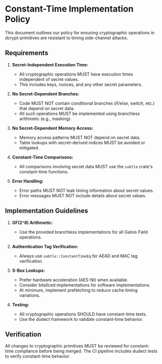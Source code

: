 # Constant-Time Implementation Policy

This document outlines our policy for ensuring cryptographic operations in dcrypt-primitives
are resistant to timing side-channel attacks.

## Requirements

1. **Secret-Independent Execution Time:**
   - All cryptographic operations MUST have execution times independent of secret values.
   - This includes keys, nonces, and any other secret parameters.

2. **No Secret-Dependent Branches:**
   - Code MUST NOT contain conditional branches (if/else, switch, etc.) that depend on secret data.
   - All such operations MUST be implemented using branchless arithmetic (e.g., masking).

3. **No Secret-Dependent Memory Access:**
   - Memory access patterns MUST NOT depend on secret data.
   - Table lookups with secret-derived indices MUST be avoided or mitigated.

4. **Constant-Time Comparisons:**
   - All comparisons involving secret data MUST use the `subtle` crate's constant-time functions.

5. **Error Handling:**
   - Error paths MUST NOT leak timing information about secret values.
   - Error messages MUST NOT include details about secret values.

## Implementation Guidelines

1. **GF(2^8) Arithmetic:**
   - Use the provided branchless implementations for all Galois Field operations.

2. **Authentication Tag Verification:**
   - Always use `subtle::ConstantTimeEq` for AEAD and MAC tag verification.

3. **S-Box Lookups:**
   - Prefer hardware acceleration (AES-NI) when available.
   - Consider bitsliced implementations for software implementations.
   - At minimum, implement prefetching to reduce cache timing variations.

4. **Testing:**
   - All cryptographic operations SHOULD have constant-time tests.
   - Use the dudect framework to validate constant-time behavior.

## Verification

All changes to cryptographic primitives MUST be reviewed for constant-time compliance
before being merged. The CI pipeline includes dudect tests to verify constant-time behavior.